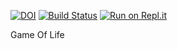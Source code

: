 [![DOI](https://zenodo.org/badge/288799494.svg)](https://zenodo.org/badge/latestdoi/288799494) 
[![Build Status](https://travis-ci.com/sj94123/HW2.svg?branch=master)](https://travis-ci.com/sj94123/HW2)
[![Run on Repl.it](https://repl.it/badge/github/sj94123/HW2)](https://repl.it/github/sj94123/HW2)



Game Of Life




